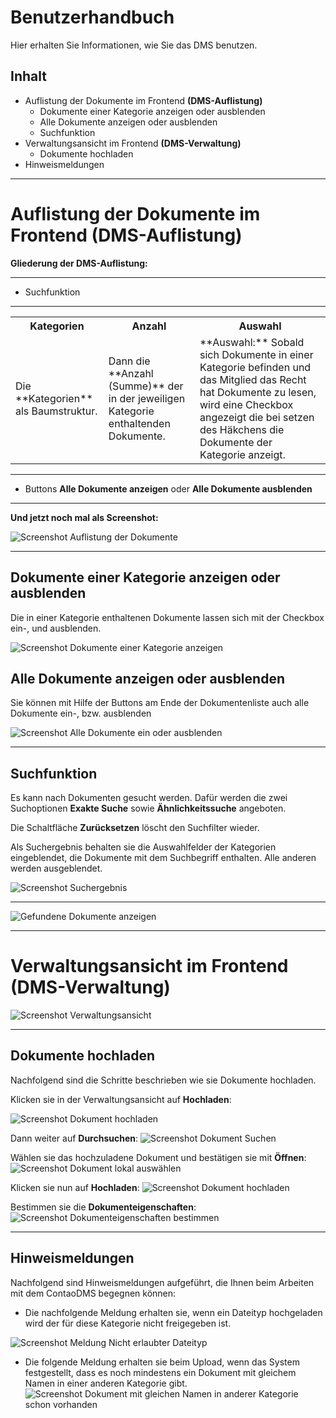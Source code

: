 # Benutzerhandbuch

Hier erhalten Sie Informationen, wie Sie das DMS benutzen.

## Inhalt
* Auflistung der Dokumente im Frontend **(DMS-Auflistung)**
    * Dokumente einer Kategorie anzeigen oder ausblenden
    * Alle Dokumente anzeigen oder ausblenden
    * Suchfunktion
* Verwaltungsansicht im Frontend **(DMS-Verwaltung)**
	* Dokumente hochladen
* Hinweismeldungen

---

# Auflistung der Dokumente im Frontend (DMS-Auflistung)

**Gliederung der DMS-Auflistung:**

---

* Suchfunktion  

---

<table>
 <tr>
   	<th>Kategorien</th>
    <th>Anzahl</th>
    <th>Auswahl</th>
 </tr>
 <tr>
   	<td>Die **Kategorien** als Baumstruktur.</td>
    <td>Dann die **Anzahl (Summe)** der in der jeweiligen Kategorie enthaltenden Dokumente.</td>
    <td>**Auswahl:** Sobald sich Dokumente in einer Kategorie befinden und das Mitglied das Recht hat Dokumente zu lesen, wird eine Checkbox angezeigt die bei setzen des Häkchens die Dokumente der Kategorie anzeigt.
     </td>
 </tr>     
</table>    

---

* Buttons **Alle Dokumente anzeigen** oder **Alle Dokumente ausblenden**

---
**Und jetzt noch mal als Screenshot:**

![Screenshot Auflistung der Dokumente](/manual/de/user/screenshot_frontend_dms_listing.png)

---

## Dokumente einer Kategorie anzeigen oder ausblenden

Die in einer Kategorie enthaltenen Dokumente lassen sich mit der Checkbox ein-, und ausblenden. 

![Screenshot Dokumente einer Kategorie anzeigen](/manual/de/user/screenshot_frontend_dms_listing_view_documents_in_selected_category.png)


## Alle Dokumente anzeigen oder ausblenden

Sie können mit Hilfe der Buttons am Ende der Dokumentenliste auch alle Dokumente ein-, bzw. ausblenden

![Screenshot Alle Dokumente ein oder ausblenden](/manual/de/user/screenshot_frontend_dms_listing_view_all_or_hide_all_documents.png)

---

## Suchfunktion

Es kann nach Dokumenten gesucht werden. Dafür werden die zwei Suchoptionen **Exakte Suche** sowie **Ähnlichkeitssuche** angeboten.

Die Schaltfläche **Zurücksetzen** löscht den Suchfilter wieder.

Als Suchergebnis behalten sie die Auswahlfelder der Kategorien eingeblendet, die Dokumente mit dem Suchbegriff enthalten. Alle anderen werden ausgeblendet.

![Screenshot Suchergebnis](/manual/de/user/screenshot_frontend_dms_listing_searching_documents.png)

---

![Gefundene Dokumente anzeigen](/manual/de/user/screenshot_frontend_dms_listing_searching_documents_view_documents.png)

---
# Verwaltungsansicht im Frontend (DMS-Verwaltung)

![Screenshot Verwaltungsansicht](/manual/de/user/screenshot_frontend_dms_management.png)

---

## Dokumente hochladen
Nachfolgend sind die Schritte beschrieben wie sie Dokumente hochladen.

Klicken sie in der Verwaltungsansicht auf **Hochladen**:

![Screenshot Dokument hochladen](/manual/de/user/screenshot_frontend_dms_management_document_upload.png)

Dann weiter auf **Durchsuchen**:
![Screenshot Dokument Suchen](/manual/de/user/screenshot_frontend_dms_management_search_upload_document.png)

Wählen sie das hochzuladene Dokument und bestätigen sie mit **Öffnen**:
![Screenshot Dokument lokal auswählen](/manual/de/user/screenshot_frontend_dms_management_search_upload_document_select.png)

Klicken sie nun auf **Hochladen**:
![Screenshot Dokument hochladen](/manual/de/user/screenshot_frontend_dms_management_upload.png)

Bestimmen sie die **Dokumenteigenschaften**:
![Screenshot Dokumenteigenschaften bestimmen](/manual/de/user/screenshot_frontend_dms_management_upload_document_description.png)

---

## Hinweismeldungen
Nachfolgend sind Hinweismeldungen aufgeführt, die Ihnen beim Arbeiten mit dem ContaoDMS begegnen können:

* Die nachfolgende Meldung erhalten sie, wenn ein Dateityp hochgeladen wird der für diese Kategorie nicht freigegeben ist. 

![Screenshot Meldung Nicht erlaubter Dateityp](/manual/de/user/screenshot_frontend_dms_management_message_forbidden_datatyp.png)

* Die folgende Meldung erhalten sie beim Upload, wenn das System festgestellt, dass es noch mindestens ein Dokument mit gleichem Namen in einer anderen Kategorie gibt. 
![Screenshot Dokument mit gleichen Namen in anderer Kategorie schon vorhanden](/manual/de/user/screenshot_frontend_dms_management_several_document_versions.png)













